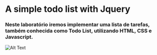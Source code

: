 # A simple todo list with Jquery

### Neste laboratório iremos implementar uma lista de tarefas, também conhecida como Todo List, utilizando HTML, CSS e Javascript.

![Alt Text](https://media.giphy.com/media/d2Myt06rMBNEE4I7ib/giphy.gif)
